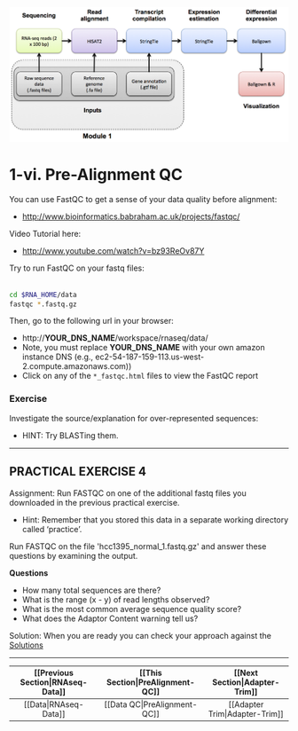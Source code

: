 ![RNA-seq Flowchart - Module 1](Images/RNA-seq_Flowchart2.png)

# 1-vi. Pre-Alignment QC

You can use FastQC to get a sense of your data quality before alignment:
* http://www.bioinformatics.babraham.ac.uk/projects/fastqc/

Video Tutorial here: 
* http://www.youtube.com/watch?v=bz93ReOv87Y

Try to run FastQC on your fastq files:

```bash

cd $RNA_HOME/data
fastqc *.fastq.gz

```

Then, go to the following url in your browser:
* http://__YOUR_DNS_NAME__/workspace/rnaseq/data/
* Note, you must replace __YOUR_DNS_NAME__ with your own amazon instance DNS (e.g., ec2-54-187-159-113.us-west-2.compute.amazonaws.com))
* Click on any of the `*_fastqc.html` files to view the FastQC report

### Exercise

Investigate the source/explanation for over-represented sequences:
- HINT: Try BLASTing them.

---
## PRACTICAL EXERCISE 4

Assignment: Run FASTQC on one of the additional fastq files you downloaded in the previous practical exercise. 

* Hint: Remember that you stored this data in a separate working directory called ‘practice’.

Run FASTQC on the file 'hcc1395_normal_1.fastq.gz' and answer these questions by examining the output.

**Questions**
* How many total sequences are there?
* What is the range (x - y) of read lengths observed?
* What is the most common average sequence quality score?
* What does the Adaptor Content warning tell us?

Solution: When you are ready you can check your approach against the [Solutions](https://github.com/griffithlab/rnaseq_tutorial/wiki/Solutions#practical-exercise-4---data-qc)

---


| [[Previous Section\|RNAseq-Data]] | [[This Section\|PreAlignment-QC]]    | [[Next Section\|Adapter-Trim]] |
|:--------------------------------:|:-----------------------------------:|:--------------------------:|
| [[Data\|RNAseq-Data]]             | [[Data QC\|PreAlignment-QC]]         | [[Adapter Trim\|Adapter-Trim]]    |
